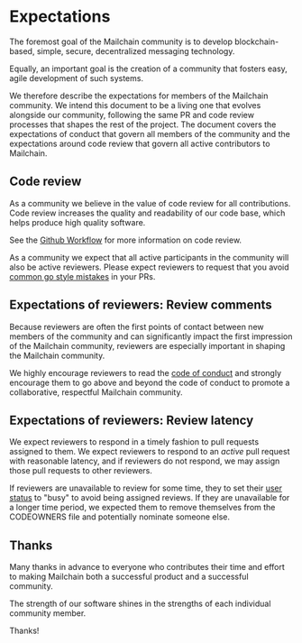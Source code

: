 # Expectations

The foremost goal of the Mailchain community is to develop blockchain-based, simple, secure, decentralized messaging technology.

Equally, an important goal is the creation of a community that fosters easy, agile development of such systems.

We therefore describe the expectations for members of the Mailchain community.  We intend this document to be a living one that evolves alongside our community, following the same PR and code review processes that shapes the rest of the project.  The document covers the expectations of conduct that govern all members of the community and the expectations around code review that govern all active contributors to Mailchain.

## Code review

As a community we believe in the value of code review for all contributions. Code review increases the quality and readability of our code base, which helps produce high quality software.

See the [Github Workflow](./github-workflow.md) for more information on code review.

As a community we expect that all active participants in the community will also be active reviewers. Please expect reviewers to request that you avoid [common go style mistakes](https://github.com/golang/go/wiki/CodeReviewComments) in your PRs.

## Expectations of reviewers: Review comments

Because reviewers are often the first points of contact between new members of the community and can significantly impact the first impression of the Mailchain community, reviewers are especially important in shaping the Mailchain community.

We highly encourage reviewers to read the [code of conduct](/code-of-conduct.md) and strongly encourage them to go above and beyond the code of conduct to promote a collaborative, respectful Mailchain community.

## Expectations of reviewers: Review latency

We expect reviewers to respond in a timely fashion to pull requests assigned to them.  We expect reviewers to respond to an *active* pull request with reasonable latency, and if reviewers do not respond, we may assign those pull requests to other reviewers.

If reviewers are unavailable to review for some time, they to set their [user status](https://help.github.com/en/articles/personalizing-your-profile#setting-a-status) to "busy" to avoid being assigned reviews. If they are unavailable for a longer time period, we expected them to remove themselves from the CODEOWNERS file and potentially nominate someone else.

## Thanks

Many thanks in advance to everyone who contributes their time and effort to making Mailchain both a successful product and a successful community.

The strength of our software shines in the strengths of each individual community member.

Thanks!
